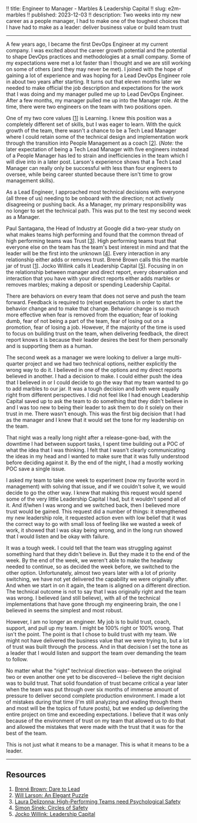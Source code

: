 !! title: Engineer to Manager - Marbles & Leadership Capital
!! slug: e2m-marbles
!! published: 2023-12-03
!! description: Two weeks into my new career as a people manager, I had to make one of the toughest choices that I have had to make as a leader: deliver business value or build team trust

---

A few years ago, I became the first DevOps Engineer at my current company. I was excited about the career growth
potential and the potential to shape DevOps practices and methodologies at a small company. Some of my expectations were
met a lot faster than I thought and we are still working on some of others (and they may never be met). I joined with
the hope of gaining a lot of experience and was hoping for a Lead DevOps Engineer role in about two years after
starting. It turns out that eleven months later we needed to make official the job description and expectations for the work
that I was doing and my manager pulled me up to Lead DevOps Engineer. After a few months, my manager pulled me up into
the Manager role. At the time, there were two engineers on the team with two positions open.

One of my two core values [[1](https://brenebrown.com/hubs/dare-to-lead/)] is Learning. I knew this position was a
completely different set of skills, but I was eager to learn. With the quick growth of the team, there wasn't a chance
to be a Tech Lead Manager where I could retain some of the technical design and implementation work through the
transition into People Management as a coach [[2](https://lethain.com/elegant-puzzle/)]. (*Note:* the later expectation of
being a Tech Lead Manager with five engineers instead of a People Manager has led to strain and inefficiencies in the
team which I will dive into in a later post. Larson's experience shows that a Tech Lead Manager can really only be
successful with less than four engineers to oversee, while being career stunted because there isn't time to grow
management skills). 

As a Lead Engineer, I approached most technical decisions with everyone (all three of us) needing to be onboard with the
direction; not actively disagreeing or pushing back. As a Manager, my primary responsibility was no longer to set the
technical path. This was put to the test my second week as a Manager.

Paul Santagana, the Head of Industry at Google did a two-year study on what makes teams high performing and found that
the common thread of high performing teams was Trust
[[3](https://www.acc.af.mil/Portals/92/Docs/ACC%20Bridge/Physcological%20Safety/HBR%20Harvard%20-%20Psych%20Safety%20copy.pdf?ver=PZYHiFFdxHXHSm39BAxisQ%3D%3D)].
High performing teams trust that everyone else on the team has the team's best interest in mind and that the leader will
be the first into the unknown [[4](https://simonsinek.com/stories/the-circle-of-safety/)]. Every interaction in any
relationship either adds or removes trust. Brené Brown calls this the marble jar of trust
[[1](https://brenebrown.com/hubs/dare-to-lead/)]. Jocko Willink calls it Leadership Capital
[[5](https://echelonfront.com/how-to-build-and-spend-leadership-capital/)]. Focusing in on the relationship between
manager and direct report, every observation and interaction that you have with your direct reports either adds marbles
or removes marbles; making a deposit or spending Leadership Capital.

There are behaviors on every team that does not serve and push the team forward. Feedback is required to (re)set
expectations in order to start the behavior change and to make that change. Behavior change is so much more effective
when fear is removed from the equation; fear of looking dumb, fear of not being a part of the team, fear of losing out
on a promotion, fear of losing a job. However, if the majority of the time is used to focus on building trust on the
team, when delivering feedback, the direct report knows it is because their leader desires the best for them personally
and is supporting them as a human.

The second week as a manager we were looking to deliver a large multi-quarter project and we had two technical options,
neither explicitly the wrong way to do it. I believed in one of the options and my direct reports believed in another. I
had a decision to make. I could either push the idea that I believed in or I could decide to go the way that my team
wanted to go to add marbles to our jar. It was a tough decision and both were equally right from different perspectives.
I did not feel like I had enough Leadership Capital saved up to ask the team to do something that they didn't believe in
and I was too new to being their leader to ask them to do it solely on their trust in me. There wasn't enough. This was
the first big decision that I had as the manager and I knew that it would set the tone for my leadership on the team.

That night was a really long night after a release-gone-bad, with the downtime I had between support tasks, I spent time
building out a POC of what the idea that I was thinking. I felt that I wasn't clearly communicating the ideas in my head
and I wanted to make sure that it was fully understood before deciding against it. By the end of the night, I had a
mostly working POC save a single issue.

I asked my team to take one week to experiment (now my favorite word in management) with solving that issue, and if we
couldn't solve it, we would decide to go the other way. I knew that making this request would spend some of the very
little Leadership Capital I had, but it wouldn't spend all of it. And if/when I was wrong and we switched back, then I
believed more trust would be gained. This request did a number of things: it strengthened my new leadership role, it
requested action even with low belief that it was the correct way to go with small loss of feeling like we wasted a week
of work, it showed that I was okay being wrong, and in the long run showed that I would listen and be okay with failure.

It was a tough week. I could tell that the team was struggling against something hard that they didn't believe in. But
they made it to the end of the week. By the end of the week, we weren't able to make the headway needed to continue, so
as decided the week before, we switched to the other option. Unfortunately, almost two years later with a lot of
priority switching, we have not yet delivered the capability we were originally after. And when we start in on it
again, the team is aligned on a different direction. The technical outcome is not to say that I was originally right and
the team was wrong. I believed (and still believe), with all of the technical implementations that have gone through my
engineering brain, the one I believed in seems the simplest and most robust.

However, I am no longer an engineer. My job is to build trust, coach, support, and pull up my team. I might be 100%
right or 100% wrong. That isn't the point. The point is that I chose to build trust with my team. We might not have
delivered the business value that we were trying to, but a lot of trust was built through the process. And in that
decision I set the tone as a leader that I would listen and support the team over demanding the team to follow.

No matter what the "right" technical direction was--between the original two or even another one yet to be discovered--I
believe the right decision was to build trust. That solid foundation of trust became critical a year later
when the team was put through over six months of immense amount of pressure to deliver second complete production
environment. I made a lot of mistakes during that time (I'm still analyzing and wading through them and most will be the
topics of future posts), but we ended up delivering the entire project on time and exceeding expectations. I believe
that it was only because of the environment of trust on my team that allowed us to do that and allowed the mistakes that
were made with the trust that it was for the best of the team.

This is not just what it means to be a manager. This is what it means to be a leader.

---

## Resources

1. [Brené Brown: Dare to Lead](https://brenebrown.com/hubs/dare-to-lead/)
2. [Will Larson: An Elegant Puzzle](https://lethain.com/elegant-puzzle/)
3. [Laura Delizonna: High-Performing Teams need Psychological Safety](https://www.acc.af.mil/Portals/92/Docs/ACC%20Bridge/Physcological%20Safety/HBR%20Harvard%20-%20Psych%20Safety%20copy.pdf?ver=PZYHiFFdxHXHSm39BAxisQ%3D%3D)
4. [Simon Sinek:  Circles of Safety](https://simonsinek.com/stories/the-circle-of-safety/)
5. [Jocko Willink: Leadership Capital](https://echelonfront.com/how-to-build-and-spend-leadership-capital/)

